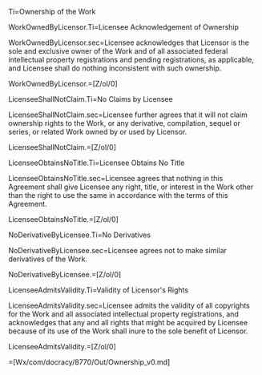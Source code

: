 Ti=Ownership of the Work

WorkOwnedByLicensor.Ti=Licensee Acknowledgement of Ownership

WorkOwnedByLicensor.sec=Licensee acknowledges that Licensor is the sole and exclusive owner of the Work and of all associated federal intellectual property registrations and pending registrations, as applicable, and Licensee shall do nothing inconsistent with such ownership. 

WorkOwnedByLicensor.=[Z/ol/0]

LicenseeShallNotClaim.Ti=No Claims by Licensee

LicenseeShallNotClaim.sec=Licensee further agrees that it will not claim ownership rights to the Work, or any derivative, compilation, sequel or series, or related Work owned by or used by Licensor.

LicenseeShallNotClaim.=[Z/ol/0]

LicenseeObtainsNoTitle.Ti=Licensee Obtains No Title

LicenseeObtainsNoTitle.sec=Licensee agrees that nothing in this Agreement shall give Licensee any right, title, or interest in the Work other than the right to use the same in accordance with the terms of this Agreement.

LicenseeObtainsNoTitle.=[Z/ol/0]

NoDerivativeByLicensee.Ti=No Derivatives

NoDerivativeByLicensee.sec=Licensee agrees not to make similar derivatives of the Work. 

NoDerivativeByLicensee.=[Z/ol/0]

LicenseeAdmitsValidity.Ti=Validity of Licensor's Rights

LicenseeAdmitsValidity.sec=Licensee admits the validity of all copyrights for the Work and all associated intellectual property registrations, and acknowledges that any and all rights that might be acquired by Licensee because of its use of the Work shall inure to the sole benefit of Licensor.

LicenseeAdmitsValidity.=[Z/ol/0]

=[Wx/com/docracy/8770/Out/Ownership_v0.md]